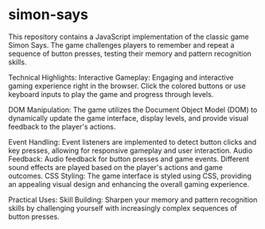 # simon-says
This repository contains a JavaScript implementation of the classic game Simon Says. The game challenges players to remember and repeat a sequence of button presses, testing their memory and pattern recognition skills.

Technical Highlights:
Interactive Gameplay: Engaging and interactive gaming experience right in the browser. Click the colored buttons or use keyboard inputs to play the game and progress through levels.

DOM Manipulation: The game utilizes the Document Object Model (DOM) to dynamically update the game interface, display levels, and provide visual feedback to the player's actions.

Event Handling: Event listeners are implemented to detect button clicks and key presses, allowing for responsive gameplay and user interaction.
Audio Feedback: Audio feedback for button presses and game events. Different sound effects are played based on the player's actions and game outcomes.
CSS Styling: The game interface is styled using CSS, providing an appealing visual design and enhancing the overall gaming experience.

Practical Uses:
Skill Building: Sharpen your memory and pattern recognition skills by challenging yourself with increasingly complex sequences of button presses.

